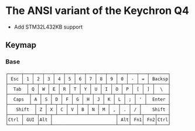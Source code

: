 # The ANSI variant of the Keychron Q4

- Add STM32L432KB support

## Keymap
### Base

    ┌─────┬───┬───┬───┬───┬───┬───┬───┬───┬───┬───┬───┬───┬───────┐
    │ Esc │ 1 │ 2 │ 3 │ 4 │ 5 │ 6 │ 7 │ 8 │ 9 │ 0 │ - │ = │ Backsp│
    ├─────┴─┬─┴─┬─┴─┬─┴─┬─┴─┬─┴─┬─┴─┬─┴─┬─┴─┬─┴─┬─┴─┬─┴─┬─┴─┬─────┤
    │  Tab  │ Q │ W │ E │ R │ T │ Y │ U │ I │ O │ P │ [ │ ] │  \  │
    ├───────┴┬──┴┬──┴┬──┴┬──┴┬──┴┬──┴┬──┴┬──┴┬──┴┬──┴┬──┴┬──┴─────┤
    │  Caps  │ A │ S │ D │ F │ G │ H │ J │ K │ L │ ; │ ' │  Enter │
    ├────────┴─┬─┴─┬─┴─┬─┴─┬─┴─┬─┴─┬─┴─┬─┴─┬─┴─┬─┴─┬─┴─┬─┴────────┤
    │   Shift  │ Z │ X │ C │ V │ B │ N │ M │ , │ . │ / │    Shift │
    ├─────┬────┴┬──┴─┬─┴───┴───┴───┴───┴───┴──┬┴───┼───┴┬────┬────┤
    │Ctrl │ GUI │Alt │                        │ Alt│ Fn1│ Fn2│Ctrl│
    └─────┴─────┴────┴────────────────────────┴────┴────┴────┴────┘

